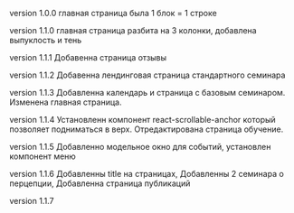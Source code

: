 version 1.0.0 главная страница была 1 блок = 1 строке

version 1.1.0 главная страница разбита на 3 колонки, добавлена выпуклость и тень

version 1.1.1 Добавенна страница отзывы

version 1.1.2 Добавенна лендинговая страница стандартного семинара

version 1.1.3 Добавленна календарь и страница с базовым семинаром. Изменена
главная страница.

version 1.1.4 Установленн компонент react-scrollable-anchor который позволяет
подниматься в верх. Отредактирована страница обучение.

version 1.1.5 Добавленно модельное окно для событий, установлен компонент меню

version 1.1.6 Добавленны title на страницах, Добавленны 2 семинара о перцепции,
Добавленна страница публикаций

version 1.1.7

